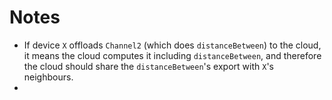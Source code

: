 # Notes

- If device `X` offloads `Channel2` (which does `distanceBetween`) to the cloud, it means the cloud computes 
  it including `distanceBetween`, and therefore the cloud should share the `distanceBetween`'s export with `X`'s neighbours.
- 